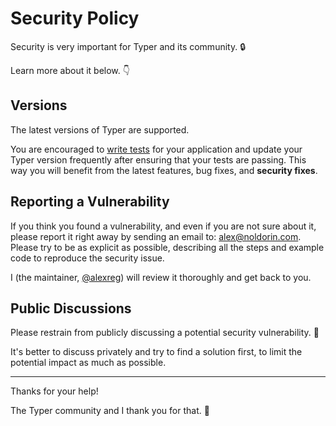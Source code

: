 # Security Policy

Security is very important for Typer and its community. 🔒

Learn more about it below. 👇

## Versions

The latest versions of Typer are supported.

You are encouraged to [write tests](https://typer-cloup.netlify.app/tutorial/testing/) for your application and update your Typer version frequently after ensuring that your tests are passing. This way you will benefit from the latest features, bug fixes, and **security fixes**.

## Reporting a Vulnerability

If you think you found a vulnerability, and even if you are not sure about it, please report it right away by sending an email to: alex@noldorin.com. Please try to be as explicit as possible, describing all the steps and example code to reproduce the security issue.

I (the maintainer, [@alexreg](https://github.com/alexreg)) will review it thoroughly and get back to you.

## Public Discussions

Please restrain from publicly discussing a potential security vulnerability. 🙊

It's better to discuss privately and try to find a solution first, to limit the potential impact as much as possible.

---

Thanks for your help!

The Typer community and I thank you for that. 🙇
